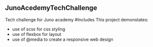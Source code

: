 ## JunoAcedemyTechChallenge
Tech challenge for Juno academy 
#Includes
This project demonstates:


- use of scss for css styling 
- use of flexbox for layout 
- use of @media to create a responsive web design
